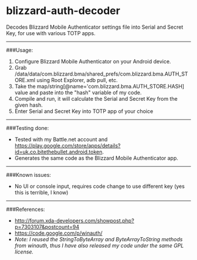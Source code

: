 blizzard-auth-decoder
=====================

Decodes Blizzard Mobile Authenticator settings file into Serial and Secret Key, for use with various TOTP apps.

----
###Usage:
1.  Configure Blizzard Mobile Authenticator on your Android device.
2.  Grab /data/data/com.blizzard.bma/shared_prefs/com.blizzard.bma.AUTH_STORE.xml using Root Explorer, adb pull, etc.
3.  Take the map/string[@name='com.blizzard.bma.AUTH_STORE.HASH] value and paste into the "hash" variable of my code.
4.  Compile and run, it will calculate the Serial and Secret Key from the given hash.
5.  Enter Serial and Secret Key into TOTP app of your choice

----
###Testing done:
*  Tested with my Battle.net account and https://play.google.com/store/apps/details?id=uk.co.bitethebullet.android.token.
*  Generates the same code as the Blizzard Mobile Authenticator app.

----
###Known issues:
*  No UI or console input, requires code change to use different key (yes this is terrible, I know)

----
###References:
*  http://forum.xda-developers.com/showpost.php?p=7303107&postcount=94
*  https://code.google.com/p/winauth/
  * _Note:_
_I reused the StringToByteArray and ByteArrayToString methods from winauth, thus I have also released my code under the same GPL license._

